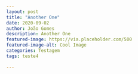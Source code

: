```yaml
---
layout: post
title: "Another One"
date: 2020-09-02
author: João Gomes
description: Another One
featured-image: https://via.placeholder.com/500
featured-image-alt: Cool Image
categories: Testagem
tags: teste4
 
---
```


